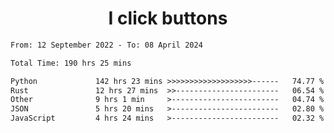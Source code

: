 <h1 align="center">
I click buttons
</h1>

<!--START_SECTION:waka-->

```txt
From: 12 September 2022 - To: 08 April 2024

Total Time: 190 hrs 25 mins

Python             142 hrs 23 mins >>>>>>>>>>>>>>>>>>>------   74.77 %
Rust               12 hrs 27 mins  >>-----------------------   06.54 %
Other              9 hrs 1 min     >------------------------   04.74 %
JSON               5 hrs 20 mins   >------------------------   02.80 %
JavaScript         4 hrs 24 mins   >------------------------   02.32 %
```

<!--END_SECTION:waka-->
